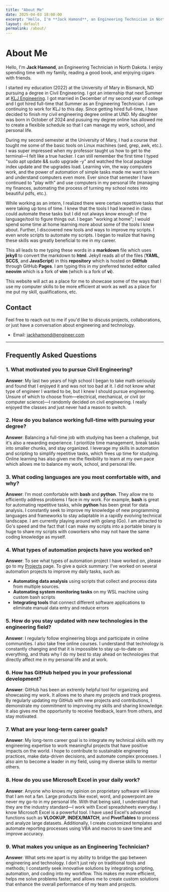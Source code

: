 ```yaml
---
title: "About Me"
date: 2025-04-03 18:00:00
excerpt: "Hello, I'm **Jack Hamond**, an Engineering Technician in North Dakota. I enjoy spending time with my family, reading a good book, and enjoying cigars with friends."
layout: default
permalink: /about/
---
```


# About Me

Hello, I'm **Jack Hamond**, an Engineering Technician in North Dakota. I enjoy spending time with my family, reading a good book, and enjoying cigars with friends. 

I started my education (2022) at the University of Mary in Bismarck, ND pursuing a degree in Civil Engineering. I got an internship that next Summer at [KLJ Engineering](https://kljeng.com/). I got married in December of my second year of college and I got hired full-time that Summer as an Engineering Technician. I am continuing to work for KLJ to this day. Since getting hired full-time, I have decided to finish my civil engineering degree online at UND. My daughter was born in October of 2024 and pusuing my degree online has allowed me to create a flexibile schedule so that I can manage my work, school, and personal life.

During my second semester at the University of Mary, I had a course that tought me some of the basic tools on Linux machines (sed, grep, awk, etc.). I was super impressed when my professor taught us how to get to the terminal&mdash;I felt like a true hacker. I can still remember the first time I typed "sudo apt update && sudo upgrade -y" and watched the local package index update and the upgrades load. Learning vim, the way computers work, and the power of automation of simple tasks made me want to learn and understand computers even more. Ever since that semester I have continued to "play with" and use computers in my personal life (managing my finances, automating the process of turning my school notes into beautiful pdfs, etc.).

While working as an intern, I realized there were certain repetitive tasks that were taking up tons of time. I knew that the tools I had learned in class could automate these tasks but I did not always know enough of the language/tool to figure things out. I began "working at home"; I would spend some time at home learning more about some of the tools I knew about. Further, I discovered new tools and ways to improve my scripts. I even wrote scripts to automate my scripts. I began to realize that having these skills was greatly beneficial to me in my career.

This all leads to me typing these words in a **markdown** file which uses **jekyll** to convert the markdown to **html**. Jekyll reads all of the files (**YAML**, **SCCS**, and **JavaScript**) in this **repository** which is hosted on **GitHub** through GitHub **Pages**. I am typing this in my preferred texted editor called **neovim** which is a fork of **vim** (which is a fork of **vi**).

This website will act as a place for me to showcase some of the ways that I use my computer skills to be more efficient at work as well as a place for me put my skill, qualifications, etc.

## Contact

Feel free to reach out to me if you'd like to discuss projects, collaborations, or just have a conversation about engineering and technology.

- Email: [jackhamond@engineer.com](mailto:jackhamond@engineer.com)

---

## Frequently Asked Questions

### 1. **What motivated you to pursue Civil Engineering?**
   **Answer**:
   My last two years of high school I began to take math seriously and found that I enjoyed it and was not too bad at it. I did not know what type of engineer I wanted to be, but I knew I should pursue engineering. Unsure of which to choose from&mdash;electrical, mechanical, or civil (or computer science)&mdash;I randomly decided on civil engineering. I really enjoyed the classes and just never had a reason to switch. 

### 2. **How do you balance working full-time with pursuing your degree?**
   **Answer**:
   Balancing a full-time job with studying has been a challenge, but it's also a rewarding experience. I prioritize time management, break tasks into smaller chunks, and stay organized. I leverage my skills in automation and scripting to simplify repetitive tasks, which frees up time for studying. Online learning has also given me the flexibility to learn at my own pace which allows me to balance my work, school, and personal life.

### 3. **What coding languages are you most comfortable with, and why?**
   **Answer**:
   I’m most comfortable with **bash** and **python**. They allow me to efficiently address problems I face in my work. For example, **bash** is great for automating repetitive tasks, while **python** has been great for data analysis. I constantly seek to improve my knowledge of new programming languages and frameworks to stay adaptable in a rapidly evolving technical landscape. I am currently playing around with golang (Go). I am attracted to Go's speed and the fact that I can make my scripts into a portable binary is huge to share my scripts with coworkers who may not have the same coding knowledge as myself.

### 4. **What types of automation projects have you worked on?**
   **Answer**:
   To see what types of automation project I have worked on, please go to my [Projects](/projects) page. To give a quick summary: I’ve worked on several automation projects to improve my daily tasks, such as:
   - **Automating data analysis** using scripts that collect and process data from multiple sources.
   - **Automating system monitoring tasks** on my WSL machine using custom bash scripts
   - **Integrating tools** that connect different software applications to eliminate manual data entry and reduce errors

### 5. **How do you stay updated with new technologies in the engineering field?**
   **Answer**:
   I regularly follow engineering blogs and participate in online communities. I also take free online courses. I understand that technology is constantly changing and that it is impossible to stay up-to-date on everything, and thats why I do my best to stay ahead on technologies that directly affect me in my personal life and at work.

### 6. **How has GitHub helped you in your professional development?**
   **Answer**:
   GitHub has been an extremly helpful tool for organizing and showcasing my work. It allows me to share my projects and track progress. By regularly updating my GitHub with new projects and contributions, I demonstrate my commitment to improving my skills and sharing knowledge. It also gives me the opportunity to receive feedback, learn from others, and stay motivated.

### 7. **What are your long-term career goals?**
   **Answer**:
   My long-term career goal is to integrate my technical skills with my engineering expertise to work meaningful projects that have positive impacts on the world. I hope to contribute to sustainable engineering practices, make data-driven decisions, and automate complex processes. I also aim to become a leader in my field, using my diverse skills to mentor others.

### 8. **How do you use Microsoft Excel in your daily work?**
   **Answer**:
   Anyone who knows my opinion on proprietary software will know that I am not a fan. Large products like excel, word, and powerpoint are never my go-to in my personal life. With that being said, I understand that they are the industry standard&mdash;I work with Excel spreadsheets everyday. I know Microsoft Excel is a powerful tool. I have used Excel's advanced functions such as **VLOOKUP**, **INDEX/MATCH**, and **PivotTables** to process and analyze large datasets. Additionally, I create customized templates and automate reporting processes using VBA and macros to save time and improve accuracy.

### 9. **What makes you unique as an Engineering Technician?**
   **Answer**:
   What sets me apart is my ability to bridge the gap between engineering and technology. I don't just rely on traditional tools and methods; I constantly seek innovative solutions by integrating scripting, automation, and coding into my workflow. This makes me more efficient, helps me solve problems faster, and allows me to create custom solutions that enhance the overall performance of my team and projects.
